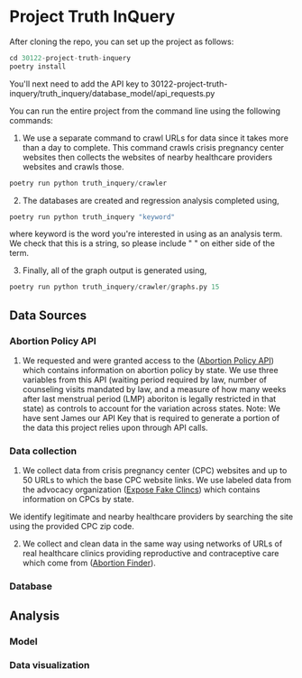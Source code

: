 # Project Truth InQuery

After cloning the repo, you can set up the project as follows:

```python
cd 30122-project-truth-inquery
poetry install
```

You'll next need to add the API key to 30122-project-truth-inquery/truth_inquery/database_model/api_requests.py 

You can run the entire project from the command line using the following commands:

1. We use a separate command to crawl URLs for data since it takes more than a day to complete. This command crawls crisis pregnancy center websites then collects the websites of nearby healthcare providers websites and crawls those.

```python
poetry run python truth_inquery/crawler
```

2. The databases are created and regression analysis completed using,
```python
poetry run python truth_inquery "keyword"
```
where keyword is the word you're interested in using as an analysis term. We check that this is a string, so please include " " on either side of the term. 

3. Finally, all of the graph output is generated using, 
```python
poetry run python truth_inquery/crawler/graphs.py 15
```



## Data Sources
### Abortion Policy API
1. We requested and were granted access to the ([Abortion Policy API](https://www.abortionpolicyapi.com/)) which contains information on abortion policy by state. We use three variables from this API (waiting period required by law, number of counseling visits mandated by law, and a measure of how many weeks after last menstrual period (LMP) aboriton is legally restricted in that state) as controls to account for the variation across states. 
Note: We have sent James our API Key that is required to generate a portion of the data this project relies upon through API calls. 

### Data collection
1. We collect data from crisis pregnancy center (CPC) websites and up to 50 URLs to which the base CPC website links. 
We use labeled data from the advocacy organization ([Expose Fake Clincs](https://www.exposefakeclinics.com/)) which contains information on CPCs by state. 

We identify legitimate and nearby healthcare providers by searching the 
site using the provided CPC zip code. 

2. We collect and clean data in the same way using networks of URLs of real healthcare clinics providing reproductive and contraceptive care which come from ([Abortion Finder](https://www.abortionfinder.org/)). 

### Database

## Analysis


### Model

### Data visualization
